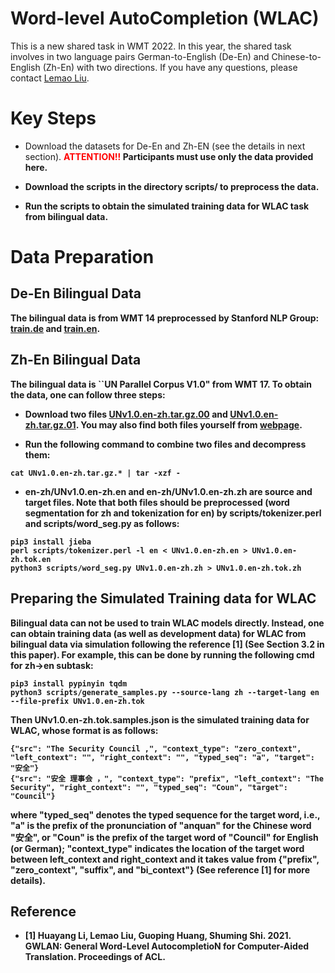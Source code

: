 

# Word-level AutoCompletion (WLAC)

This is a new shared task in WMT 2022. In this year, the shared task involves in two language pairs German-to-English (De-En) and Chinese-to-English (Zh-En) with two directions. If you have any questions, please contact <a href="mailto:lemaoliu@gmail.com" target="_blank">Lemao Liu</a>.


# Key Steps

  
- Download the datasets for De-En and Zh-EN (see the details in next section). 
<font color=red><b>ATTENTION!!</font> Participants must use only the data provided here.

- Download the scripts in the directory scripts/ to preprocess the data.

- Run the scripts to obtain the simulated training data for WLAC task from bilingual data.



# Data Preparation

## De-En Bilingual Data

The bilingual data is from WMT 14 preprocessed by Stanford NLP Group: [train.de](https://nlp.stanford.edu/projects/nmt/data/wmt14.en-de/train.de) and [train.en](https://nlp.stanford.edu/projects/nmt/data/wmt14.en-de/train.en).


## Zh-En Bilingual Data

The bilingual data is ``UN Parallel Corpus V1.0" from WMT 17. To obtain the data, one can follow three steps:
- Download two files [UNv1.0.en-zh.tar.gz.00](https://drive.google.com/uc?export=download&id=1rv2Yh5j-5da5RZO3DEaYvYRZKxE841hT) and
[UNv1.0.en-zh.tar.gz.01](https://drive.google.com/uc?export=download&id=1cfUezEOv5UPzF-d1uIm9-dkIUjtyZ9ys). You may also find both files yourself from [webpage](https://conferences.unite.un.org/UNCORPUS/en/DownloadOverview).

- Run the following command to combine two files and decompress them:
```
cat UNv1.0.en-zh.tar.gz.* | tar -xzf -
```
- en-zh/UNv1.0.en-zh.en and en-zh/UNv1.0.en-zh.zh are source and target files. Note that both files should be preprocessed (word segmentation for zh and tokenization for en) by scripts/tokenizer.perl and scripts/word_seg.py as follows:
```
pip3 install jieba
perl scripts/tokenizer.perl -l en < UNv1.0.en-zh.en > UNv1.0.en-zh.tok.en
python3 scripts/word_seg.py UNv1.0.en-zh.zh > UNv1.0.en-zh.tok.zh
```

 
## Preparing the Simulated Training data for WLAC


Bilingual data can not be used to train WLAC models directly. Instead, one can obtain training data (as well as development data) for WLAC from bilingual data via simulation following the reference [1] (See Section 3.2 in this paper). For example, this can be done by running the following cmd for zh->en subtask:
```
pip3 install pypinyin tqdm
python3 scripts/generate_samples.py --source-lang zh --target-lang en --file-prefix UNv1.0.en-zh.tok
```
Then UNv1.0.en-zh.tok.samples.json is the simulated training data for WLAC, whose format is as follows:
```
{"src": "The Security Council ,", "context_type": "zero_context", "left_context": "", "right_context": "", "typed_seq": "a", "target": "安全"}
{"src": "安全 理事会 ，", "context_type": "prefix", "left_context": "The Security", "right_context": "", "typed_seq": "Coun", "target": "Council"}
```
where "typed_seq" denotes the typed sequence for the target word, i.e., "a" is the prefix of the pronunciation of "anquan" for the Chinese word "安全", or "Coun" is the prefix of the target word of "Council" for English (or German); "context_type" indicates the location of the target word between left_context and right_context and it takes value from {"prefix", "zero_context", "suffix", and "bi_context"} (See reference [1] for more details). 

## Reference

- [1] Huayang Li, Lemao Liu, Guoping Huang, Shuming Shi. 2021. GWLAN: General Word-Level AutocompletioN for Computer-Aided Translation. Proceedings of ACL. 